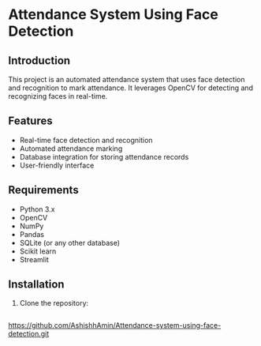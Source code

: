 # Attendance System Using Face Detection

## Introduction
This project is an automated attendance system that uses face detection and recognition to mark attendance. It leverages OpenCV for detecting and recognizing faces in real-time.

## Features
- Real-time face detection and recognition
- Automated attendance marking
- Database integration for storing attendance records
- User-friendly interface

## Requirements
- Python 3.x
- OpenCV
- NumPy
- Pandas
- SQLite (or any other database)
- Scikit learn
- Streamlit

## Installation
1. Clone the repository:
   ```bash
https://github.com/AshishhAmin/Attendance-system-using-face-detection.git


